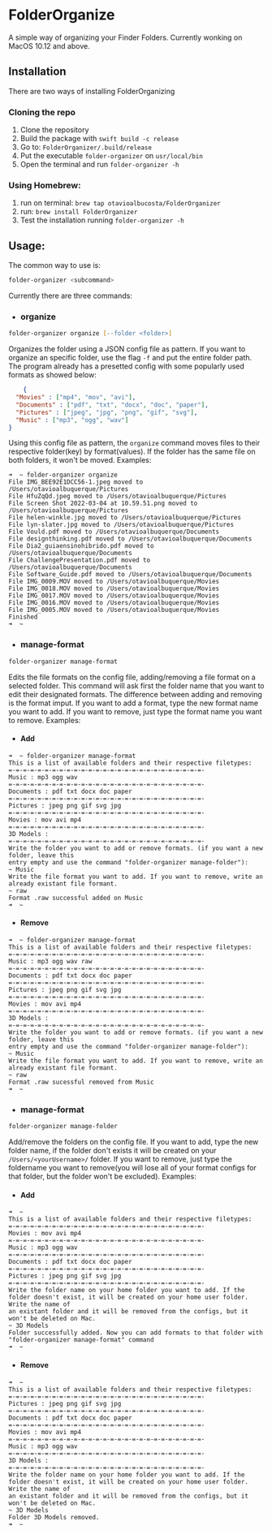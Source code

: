 # FolderOrganize
A simple way of organizing your Finder Folders.
Currently wonking on MacOS 10.12 and above.

## Installation
There are two ways of installing FolderOrganizing

### Cloning the repo

1. Clone the repository
2. Build the package with `swift build -c release`
3. Go to: `FolderOrganizer/.build/release`
4. Put the executable `folder-organizer` on `usr/local/bin`
5. Open the terminal and run `folder-organizer -h`

### Using Homebrew:

1. run on terminal: `brew tap otavioalbucosta/FolderOrganizer`
2. run: `brew install FolderOrganizer`
3. Test the installation running `folder-organizer -h`

## Usage:
The common way to use is: 
```zsh
folder-organizer <subcommand>
```

Currently there are three commands: 

* ### organize 
```zsh
folder-organizer organize [--folder <folder>]
```
Organizes the folder using a JSON config file as pattern. If you want to organize an specific folder, use the flag `-f` and put the entire folder path. 
The program already has a presetted config with some popularly used formats as showed below:
```json
    {
  "Movies" : ["mp4", "mov", "avi"],
  "Documents" : ["pdf", "txt", "docx", "doc", "paper"],
  "Pictures" : ["jpeg", "jpg", "png", "gif", "svg"],
  "Music" : ["mp3", "ogg", "wav"]
}
```
Using this config file as pattern, the `organize` command moves files to their respective folder(key) by format(values). If the folder has the same file on both folders, it won't be moved.
Examples: 

```
➜  ~ folder-organizer organize
File IMG_BEE92E1DCC56-1.jpeg moved to /Users/otavioalbuquerque/Pictures
File HfuZqQd.jpeg moved to /Users/otavioalbuquerque/Pictures
File Screen Shot 2022-03-04 at 10.59.51.png moved to /Users/otavioalbuquerque/Pictures
File helen-winkle.jpg moved to /Users/otavioalbuquerque/Pictures
File lyn-slater.jpg moved to /Users/otavioalbuquerque/Pictures
File Vould.pdf moved to /Users/otavioalbuquerque/Documents
File designthinking.pdf moved to /Users/otavioalbuquerque/Documents
File Dia2_guiaensinohibrido.pdf moved to /Users/otavioalbuquerque/Documents
File ChallengePresentation.pdf moved to /Users/otavioalbuquerque/Documents
File Software_Guide.pdf moved to /Users/otavioalbuquerque/Documents
File IMG_0009.MOV moved to /Users/otavioalbuquerque/Movies
File IMG_0018.MOV moved to /Users/otavioalbuquerque/Movies
File IMG_0017.MOV moved to /Users/otavioalbuquerque/Movies
File IMG_0016.MOV moved to /Users/otavioalbuquerque/Movies
File IMG_0005.MOV moved to /Users/otavioalbuquerque/Movies
Finished
➜  ~ 
```

* ### manage-format
```zsh
folder-organizer manage-format
```
Edits the file formats on the config file, adding/removing a file format on a selected folder.
This command will ask first the folder name that you want to edit their designated formats.
The difference between adding and removing is the format imput. If you want to add a format, type the new format name you want to add. If you want to remove, just type the format name you want to remove.
Examples:

* #### Add
```
➜  ~ folder-organizer manage-format
This is a list of available folders and their respective filetypes:
=-=-=-=-=-=-=-=-=-=-=-=-=-=-=-=-=-=-=-=-=-=-=-=-=-=-=-
Music : mp3 ogg wav 
=-=-=-=-=-=-=-=-=-=-=-=-=-=-=-=-=-=-=-=-=-=-=-=-=-=-=-
Documents : pdf txt docx doc paper 
=-=-=-=-=-=-=-=-=-=-=-=-=-=-=-=-=-=-=-=-=-=-=-=-=-=-=-
Pictures : jpeg png gif svg jpg 
=-=-=-=-=-=-=-=-=-=-=-=-=-=-=-=-=-=-=-=-=-=-=-=-=-=-=-
Movies : mov avi mp4 
=-=-=-=-=-=-=-=-=-=-=-=-=-=-=-=-=-=-=-=-=-=-=-=-=-=-=-
3D Models : 
=-=-=-=-=-=-=-=-=-=-=-=-=-=-=-=-=-=-=-=-=-=-=-=-=-=-=-
Write the folder you want to add or remove formats. (if you want a new folder, leave this 
entry empty and use the command "folder-organizer manage-folder"):  
~ Music
Write the file format you want to add. If you want to remove, write an already existant file formant.
~ raw
Format .raw successful added on Music
➜  ~  
```
* #### Remove

```
➜  ~ folder-organizer manage-format
This is a list of available folders and their respective filetypes:
=-=-=-=-=-=-=-=-=-=-=-=-=-=-=-=-=-=-=-=-=-=-=-=-=-=-=-
Music : mp3 ogg wav raw
=-=-=-=-=-=-=-=-=-=-=-=-=-=-=-=-=-=-=-=-=-=-=-=-=-=-=-
Documents : pdf txt docx doc paper 
=-=-=-=-=-=-=-=-=-=-=-=-=-=-=-=-=-=-=-=-=-=-=-=-=-=-=-
Pictures : jpeg png gif svg jpg 
=-=-=-=-=-=-=-=-=-=-=-=-=-=-=-=-=-=-=-=-=-=-=-=-=-=-=-
Movies : mov avi mp4 
=-=-=-=-=-=-=-=-=-=-=-=-=-=-=-=-=-=-=-=-=-=-=-=-=-=-=-
3D Models : 
=-=-=-=-=-=-=-=-=-=-=-=-=-=-=-=-=-=-=-=-=-=-=-=-=-=-=-
Write the folder you want to add or remove formats. (if you want a new folder, leave this 
entry empty and use the command "folder-organizer manage-folder"):  
~ Music
Write the file format you want to add. If you want to remove, write an already existant file formant.
~ raw
Format .raw sucessful removed from Music
➜  ~ 
```
* ### manage-format
```zsh
folder-organizer manage-folder
```
Add/remove the folders on the config file. If you want to add, type the new folder name, if the folder don't exists it will be created on your `/Users/<yourUsername>/` folder.
If you want to remove, just type the foldername you want to remove(you will lose all of your format configs for that folder, but the folder
won't be excluded).
Examples:

* #### Add
```
➜  ~ 
This is a list of available folders and their respective filetypes:
=-=-=-=-=-=-=-=-=-=-=-=-=-=-=-=-=-=-=-=-=-=-=-=-=-=-=-
Movies : mov avi mp4 
=-=-=-=-=-=-=-=-=-=-=-=-=-=-=-=-=-=-=-=-=-=-=-=-=-=-=-
Music : mp3 ogg wav 
=-=-=-=-=-=-=-=-=-=-=-=-=-=-=-=-=-=-=-=-=-=-=-=-=-=-=-
Documents : pdf txt docx doc paper 
=-=-=-=-=-=-=-=-=-=-=-=-=-=-=-=-=-=-=-=-=-=-=-=-=-=-=-
Pictures : jpeg png gif svg jpg 
=-=-=-=-=-=-=-=-=-=-=-=-=-=-=-=-=-=-=-=-=-=-=-=-=-=-=-
Write the folder name on your home folder you want to add. If the folder doesn't exist, it will be created on your home user folder. Write the name of 
an existant folder and it will be removed from the configs, but it won't be deleted on Mac.
~ 3D Models
Folder successfully added. Now you can add formats to that folder with "folder-organizer manage-format" command
➜  ~ 
```
* #### Remove
```
➜  ~ 
This is a list of available folders and their respective filetypes:
=-=-=-=-=-=-=-=-=-=-=-=-=-=-=-=-=-=-=-=-=-=-=-=-=-=-=-
Pictures : jpeg png gif svg jpg 
=-=-=-=-=-=-=-=-=-=-=-=-=-=-=-=-=-=-=-=-=-=-=-=-=-=-=-
Documents : pdf txt docx doc paper 
=-=-=-=-=-=-=-=-=-=-=-=-=-=-=-=-=-=-=-=-=-=-=-=-=-=-=-
Movies : mov avi mp4 
=-=-=-=-=-=-=-=-=-=-=-=-=-=-=-=-=-=-=-=-=-=-=-=-=-=-=-
Music : mp3 ogg wav 
=-=-=-=-=-=-=-=-=-=-=-=-=-=-=-=-=-=-=-=-=-=-=-=-=-=-=-
3D Models : 
=-=-=-=-=-=-=-=-=-=-=-=-=-=-=-=-=-=-=-=-=-=-=-=-=-=-=-
Write the folder name on your home folder you want to add. If the folder doesn't exist, it will be created on your home user folder. Write the name of 
an existant folder and it will be removed from the configs, but it won't be deleted on Mac.
~ 3D Models
Folder 3D Models removed.
➜  ~ 
```

